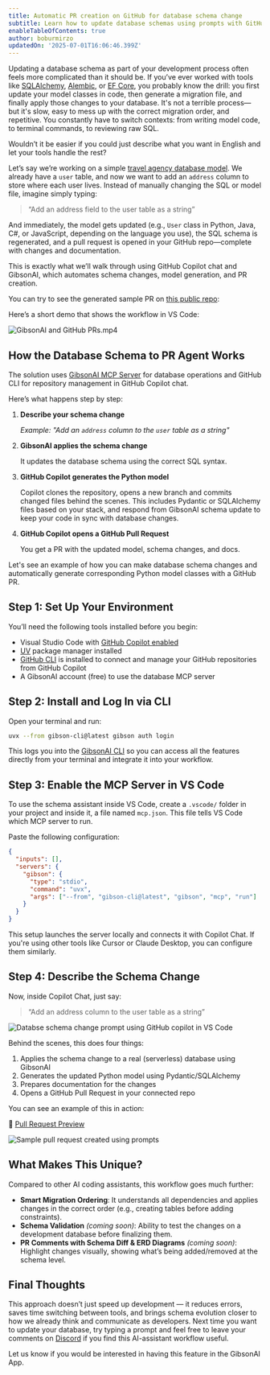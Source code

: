 ```yaml
---
title: Automatic PR creation on GitHub for database schema change
subtitle: Learn how to update database schemas using prompts with GitHub Copilot and create GitHub pull requests with matching Python model classes.
enableTableOfContents: true
author: boburmirzo
updatedOn: '2025-07-01T16:06:46.399Z'
---
```


Updating a database schema as part of your development process often feels more complicated than it should be. If you’ve ever worked with tools like [SQLAlchemy](https://www.sqlalchemy.org/), [Alembic](https://pypi.org/project/alembic/), or [EF Core](https://learn.microsoft.com/en-us/ef/core/), you probably know the drill: you first update your model classes in code, then generate a migration file, and finally apply those changes to your database. It's not a terrible process—but it's slow, easy to mess up with the correct migration order, and repetitive. You constantly have to switch contexts: from writing model code, to terminal commands, to reviewing raw SQL.

Wouldn’t it be easier if you could just describe what you want in English and let your tools handle the rest?

Let’s say we’re working on a simple [travel agency database model](https://github.com/Boburmirzo/travel-agency-database-models). We already have a `user` table, and now we want to add an `address` column to store where each user lives. Instead of manually changing the SQL or model file, imagine simply typing:

> “Add an address field to the user table as a string”

And immediately, the model gets updated (e.g., `User` class in Python, Java, C#, or JavaScript, depending on the language you use), the SQL schema is regenerated, and a pull request is opened in your GitHub repo—complete with changes and documentation.

This is exactly what we’ll walk through using GitHub Copilot chat and GibsonAI, which automates schema changes, model generation, and PR creation.

You can try to see the generated sample PR on [this public repo](https://github.com/Boburmirzo/travel-agency-database-models/pull/1):

Here’s a short demo that shows the workflow in VS Code:

![GibsonAI and GitHub PRs.mp4](/docs/guides/automatic-pr-creation-for-database-schema-change/GibsonAI_and_GitHub_PR.gif)

## How the Database Schema to PR Agent Works

The solution uses [GibsonAI MCP Server](https://docs.gibsonai.com/ai/mcp-server) for database operations and GitHub CLI for repository management in GitHub Copilot chat.

Here’s what happens step by step:

1. **Describe your schema change**
    
    *Example: "Add an `address` column to the `user` table as a string"*
    
2. **GibsonAI applies the schema change**
    
    It updates the database schema using the correct SQL syntax.
    
3. **GitHub Copilot generates the Python model**
    
    Copilot clones the repository, opens a new branch and commits changed files behind the scenes. This includes Pydantic or SQLAlchemy files based on your stack, and respond from GibsonAI schema update to keep your code in sync with database changes.
    
4. **GitHub Copilot opens a GitHub Pull Request**
    
    You get a PR with the updated model, schema changes, and docs.
    

Let's see an example of how you can make database schema changes and automatically generate corresponding Python model classes with a GitHub PR.

## Step 1: Set Up Your Environment

You’ll need the following tools installed before you begin:

- Visual Studio Code with [GitHub Copilot enabled](https://docs.github.com/en/copilot/about-github-copilot/what-is-github-copilot#getting-access-to-copilot)
- [UV](https://docs.astral.sh/uv/) package manager installed
- [GitHub CLI](https://cli.github.com/) is installed to connect and manage your GitHub repositories from GitHub Copilot
- A GibsonAI account (free) to use the database MCP server

## Step 2: Install and Log In via CLI

Open your terminal and run:

```bash
uvx --from gibson-cli@latest gibson auth login
```

This logs you into the [GibsonAI CLI](https://docs.gibsonai.com/reference/cli-quickstart) so you can access all the features directly from your terminal and integrate it into your workflow.

## Step 3: Enable the MCP Server in VS Code

To use the schema assistant inside VS Code, create a `.vscode/` folder in your project and inside it, a file named `mcp.json`. This file tells VS Code which MCP server to run.

Paste the following configuration:

```json
{
  "inputs": [],
  "servers": {
    "gibson": {
      "type": "stdio",
      "command": "uvx",
      "args": ["--from", "gibson-cli@latest", "gibson", "mcp", "run"]
    }
  }
}
```

This setup launches the server locally and connects it with Copilot Chat. If you're using other tools like Cursor or Claude Desktop, you can configure them similarly.

## Step 4: Describe the Schema Change

Now, inside Copilot Chat, just say:

> “Add an address column to the user table as a string”
> 

![Databse schema change prompt using GitHub copilot in VS Code](/docs/guides/automatic-pr-creation-for-database-schema-change/database_schema_change_prompt.png)

Behind the scenes, this does four things:

1. Applies the schema change to a real (serverless) database using GibsonAI
2. Generates the updated Python model using Pydantic/SQLAlchemy
3. Prepares documentation for the changes
4. Opens a GitHub Pull Request in your connected repo

You can see an example of this in action:

🔗 [Pull Request Preview](https://github.com/Boburmirzo/travel-agency-database-models/pull/1)

![Sample pull request created using prompts](/docs/guides/automatic-pr-creation-for-database-schema-change/sample_pr_created_with_prompts.png)

## What Makes This Unique?

Compared to other AI coding assistants, this workflow goes much further:

- **Smart Migration Ordering**: It understands all dependencies and applies changes in the correct order (e.g., creating tables before adding constraints).
- **Schema Validation** *(coming soon)*: Ability to test the changes on a development database before finalizing them.
- **PR Comments with Schema Diff & ERD Diagrams** *(coming soon)*: Highlight changes visually, showing what’s being added/removed at the schema level.

## Final Thoughts

This approach doesn’t just speed up development — it reduces errors, saves time switching between tools, and brings schema evolution closer to how we already think and communicate as developers. Next time you want to update your database, try typing a prompt and feel free to leave your comments on [Discord](https://www.gibsonai.com/discord) if you find this AI-assistant workflow useful. 

Let us know if you would be interested in having this feature in the GibsonAI App.